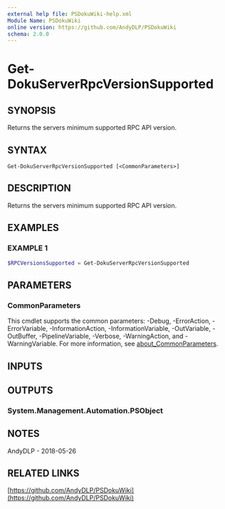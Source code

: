 ```yaml
---
external help file: PSDokuWiki-help.xml
Module Name: PSDokuWiki
online version: https://github.com/AndyDLP/PSDokuWiki
schema: 2.0.0
---
```


# Get-DokuServerRpcVersionSupported

## SYNOPSIS
Returns the servers minimum supported RPC API version.

## SYNTAX

```
Get-DokuServerRpcVersionSupported [<CommonParameters>]
```

## DESCRIPTION
Returns the servers minimum supported RPC API version.

## EXAMPLES

### EXAMPLE 1
```powershell
$RPCVersionsSupported = Get-DokuServerRpcVersionSupported
```

## PARAMETERS

### CommonParameters
This cmdlet supports the common parameters: -Debug, -ErrorAction, -ErrorVariable, -InformationAction, -InformationVariable, -OutVariable, -OutBuffer, -PipelineVariable, -Verbose, -WarningAction, and -WarningVariable. For more information, see [about_CommonParameters](http://go.microsoft.com/fwlink/?LinkID=113216).

## INPUTS

## OUTPUTS

### System.Management.Automation.PSObject
## NOTES
AndyDLP - 2018-05-26

## RELATED LINKS

[https://github.com/AndyDLP/PSDokuWiki](https://github.com/AndyDLP/PSDokuWiki)

